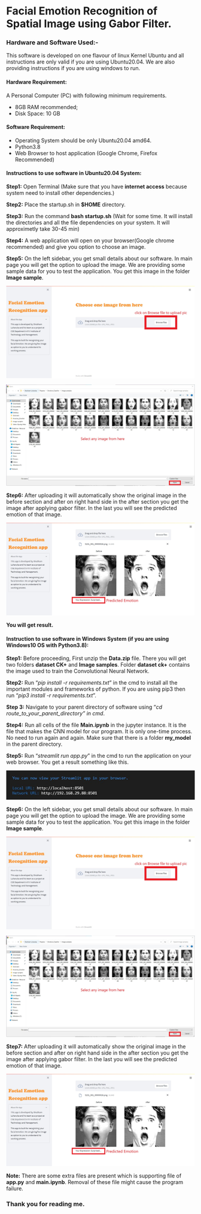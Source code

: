 # Facial Emotion Recognition of Spatial Image using Gabor Filter.
### Hardware and Software Used:-
<p>
This software is developed on one flavour of linux Kernel Ubuntu and all instructions are only valid if you are using Ubuntu20.04. We are also providing instructions if you are using windows to run. 
</p>

#### Hardware Requirement:

 A Personal Computer (PC) with following minimum requirements.
 * 8GB RAM recommended; 
 * Disk Space: 10 GB

#### Software Requirement:
* Operating System should be only Ubuntu20.04 amd64. 
* Python3.8
* Web Browser to host application (Google Chrome, Firefox Recommended)


#### Instructions to use software in Ubuntu20.04 System:

**Step1:** Open Terminal (Make sure that you have **internet access** because system need to install other dependencies.)

**Step2:** Place the startup.sh in **$HOME** directory.

**Step3:** Run the command **bash startup.sh** (Wait for some time. It will install the directories and all the file dependencies on your system. It will approximetly take 30-45 min)

**Step4:**  A web application will open on your browser(Google chrome recommended) and give you option to choose an image.
 

**Step5:** On the left sidebar, you get small details about our software. In main page you will get the option to upload the image. We are providing some sample data for you to test the application. You get this image in the folder **Image sample**.
 
 ![image](/Images/1.jpg)
 
 ![image](/Images/3.jpg)

**Step6:** After uploading it will automatically show the original image in the before section and after on right hand side in the after section you get the image after applying gabor filter. In the last you will see the predicted emotion of that image. 

![image](/Images/4.jpg)

**You will get result.**



#### Instruction to use software in Windows System (if you are using Windows10 OS with Python3.8):

**Step1:** Before proceeding, First unzip the **Data.zip** file. There you will get two folders **dataset CK+** and **Image samples**. Folder **dataset ck+** contains the image used to train the Convolutional Neural Network.

**Step2:** Run “_pip install -r requirements.txt_” in the cmd to install all the important modules and frameworks of python. If you are using pip3 then run “_pip3 install -r requirements.txt_”.

**Step 3:** Navigate to your parent directory of software using
                                     “_cd route_to_your_parent_directory” in cmd_.

**Step4:** Run all cells of the file **Main.ipynb** in the jupyter instance. It is the file that makes the CNN model for our program. It is only one-time process. No need to run again and again. Make sure that there is a folder **my_model** in the parent directory.

**Step5:** Run “_streamlit run app.py_” in the cmd to run the application on your web browser.
 You get a result something like this.
 
 ![image](/Images/2.jpg)
 
 **Step6:** On the left sidebar, you get small details about our software. In main page you will get the option to upload the image. We are providing some sample data for you to test the application. You get this image in the folder **Image sample**.
 
 ![image](/Images/1.jpg)
 
 ![image](/Images/3.jpg)
 
**Step7:** After uploading it will automatically show the original image in the before section and after on right hand side in the after section you get the image after applying gabor filter. In the last you will see the predicted emotion of that image. 

![image](/Images/4.jpg)

**Note:** There are some extra files are present which is supporting file of **app.py** and **main.ipynb**. Removal of these file might cause the program failure.

### Thank you for reading me.

